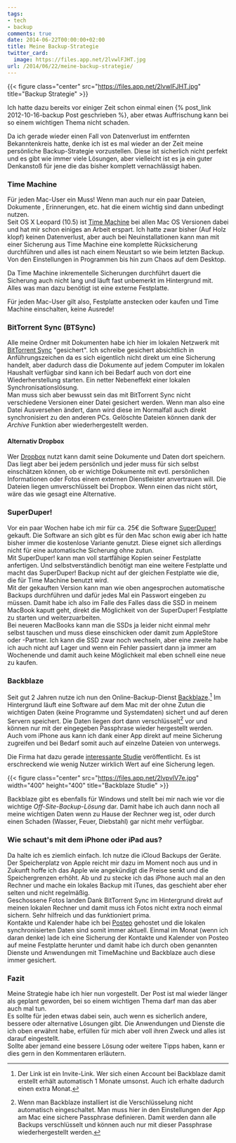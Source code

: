```yaml
---
tags:
- tech
- backup
comments: true
date: 2014-06-22T00:00:00+02:00
title: Meine Backup-Strategie
twitter_card:
  image: https://files.app.net/2lvwlFJHT.jpg
url: /2014/06/22/meine-backup-strategie/
---
```


{{< figure class="center" src="https://files.app.net/2lvwlFJHT.jpg" title="Backup Strategie" >}}

Ich hatte dazu bereits vor einiger Zeit schon einmal einen {% post_link 2012-10-16-backup Post geschrieben %}, aber etwas Auffrischung kann bei so einem wichtigen Thema nicht schaden.

Da ich gerade wieder einen Fall von Datenverlust im entfernten Bekanntenkreis hatte, denke ich ist es mal wieder an der Zeit meine persönliche Backup-Strategie vorzustellen. Diese ist sicherlich nicht perfekt und es gibt wie immer viele Lösungen, aber vielleicht ist es ja ein guter Denkanstoß für jene die das bisher komplett vernachlässigt haben.  

### Time Machine

Für jeden Mac-User ein Muss! Wenn man auch nur ein paar Dateien, Dokumente , Erinnerungen, etc. hat die einem wichtig sind dann unbedingt nutzen.  
Seit OS X Leopard (10.5) ist [Time Machine](https://de.wikipedia.org/wiki/Time_Machine_%28Apple%29) bei allen Mac OS Versionen dabei und hat mir schon einiges an Arbeit erspart. Ich hatte zwar bisher (Auf Holz klopf) keinen Datenverlust, aber auch bei Neuinstallationen kann man mit einer Sicherung aus Time Machine eine komplette Rücksicherung durchführen und alles ist nach einem Neustart so wie beim letzten Backup. Von den Einstellungen in Programmen bis hin zum Chaos auf dem Desktop.

Da Time Machine inkrementelle Sicherungen durchführt dauert die Sicherung auch nicht lang und läuft fast unbemerkt im Hintergrund mit. Alles was man dazu benötigt ist eine externe Festplatte.

Für jeden Mac-User gilt also, Festplatte anstecken oder kaufen und Time Machine einschalten, keine Ausrede!

### BitTorrent Sync (BTSync)

Alle meine Ordner mit Dokumenten habe ich hier im lokalen Netzwerk mit [BitTorrent Sync](http://www.bittorrent.com/sync) "gesichert". Ich schreibe gesichert absichtlich in Anführungszeichen da es sich eigentlich nicht direkt um eine Sicherung handelt, aber dadurch dass die Dokumente auf jedem Computer im lokalen Haushalt verfügbar sind kann ich bei Bedarf auch von dort eine Wiederherstellung starten. Ein netter Nebeneffekt einer lokalen Synchronisationslösung.  
Man muss sich aber bewusst sein das mit BitTorrent Sync nicht verschiedene Versionen einer Datei gesichert werden. Wenn man also eine Datei Ausversehen ändert, dann wird diese im Normalfall auch direkt synchronisiert zu den anderen PCs. Gelöschte Dateien können dank der _Archive_ Funktion aber wiederhergestellt werden.

#### Alternativ Dropbox

Wer [Dropbox](https://www.dropbox.com/) nutzt kann damit seine Dokumente und Daten dort speichern. Das liegt aber bei jedem persönlich und jeder muss für sich selbst einschätzen können, ob er wichtige Dokumente mit evtl. persönlichen Informationen oder Fotos einem externen Dienstleister anvertrauen will. Die Dateien liegen umverschlüsselt bei Dropbox. Wenn einen das nicht stört, wäre das wie gesagt eine Alternative.

### SuperDuper!

Vor ein paar Wochen habe ich mir für ca. 25€ die Software [SuperDuper!](http://www.shirt-pocket.com/SuperDuper/SuperDuperDescription.html) gekauft. Die Software an sich gibt es für den Mac schon ewig aber ich hatte bisher immer die kostenlose Variante genutzt. Diese eignet sich allerdings nicht für eine automatische Sicherung ohne zutun.  
Mit SuperDuper! kann man voll startfähige Kopien seiner Festplatte anfertigen. Und selbstverständlich benötigt man eine weitere Festplatte und macht das SuperDuper! Backup nicht auf der gleichen Festplatte wie die, die für Time Machine benutzt wird.  
Mit der gekauften Version kann man wie oben angesprochen automatische Backups durchführen und dafür jedes Mal ein Passwort eingeben zu müssen. Damit habe ich also im Falle des Falles dass die SSD in meinem MacBook kaputt geht, direkt die Möglichkeit von der SuperDuper! Festplatte zu starten und weiterzuarbeiten.  
Bei neueren MacBooks kann man die SSDs ja leider nicht einmal mehr selbst tauschen und muss diese einschicken oder damit zum AppleStore oder -Partner. Ich kann die SSD zwar noch wechseln, aber eine zweite habe ich auch nicht auf Lager und wenn ein Fehler passiert dann ja immer am Wochenende und damit auch keine Möglichkeit mal eben schnell eine neue zu kaufen.

### Backblaze

Seit gut 2 Jahren nutze ich nun den Online-Backup-Dienst [Backblaze](https://secure.backblaze.com/r/00mqxc).[^1] Im Hintergrund läuft eine Software auf dem Mac mit der ohne Zutun die wichtigen Daten (keine Programme und Systemdaten) sichert und auf deren Servern speichert. Die Daten liegen dort dann verschlüsselt[^2] vor und können nur mit der eingegeben Passphrase wieder hergestellt werden.  
Auch vom iPhone aus kann ich dank einer App direkt auf meine Sicherung zugreifen und bei Bedarf somit auch auf einzelne Dateien von unterwegs.

Die Firma hat dazu gerade [interessante Studie](http://blog.backblaze.com/2014/06/16/seniors-are-the-kings-of-data-backup/) veröffentlicht. Es ist erschreckend wie wenig Nutzer wirklich Wert auf eine Sicherung legen.

{{< figure class="center" src="https://files.app.net/2lvpvlV7e.jpg" width="400" height="400" title="Backblaze Studie" >}}


Backblaze gibt es ebenfalls für Windows und stellt bei mir nach wie vor die wichtige _Off-Site-Backup-Lösung_ dar. Damit habe ich auch dann noch all meine wichtigen Daten wenn zu Hause der Rechner weg ist, oder durch einen Schaden (Wasser, Feuer, Diebstahl) gar nicht mehr verfügbar.

### Wie schaut's mit dem iPhone oder iPad aus?

Da halte ich es ziemlich einfach. Ich nutze die iCloud Backups der Geräte. Der Speicherplatz von Apple reicht mir dazu im Moment noch aus und in Zukunft hoffe ich das Apple wie angekündigt die Preise senkt und die Speichergrenzen erhöht.
Ab und zu stecke ich das iPhone auch mal an den Rechner und mache ein lokales Backup mit iTunes, das geschieht aber eher selten und nicht regelmäßig.  
Geschossene Fotos landen Dank BitTorrent Sync im Hintergrund direkt auf meinen lokalen Rechner und damit muss ich Fotos nicht extra noch einmal sichern. Sehr hilfreich und das funktioniert prima.  
Kontakte und Kalender habe ich bei [Posteo](https://posteo.de/) gehostet und die lokalen synchronisierten Daten sind somit immer aktuell. Einmal im Monat (wenn ich daran denke) lade ich eine Sicherung der Kontakte und Kalender von Posteo auf meine Festplatte herunter und damit habe ich durch oben genannten Dienste und Anwendungen mit TimeMachine und Backblaze auch diese immer gesichert.

### Fazit

Meine Strategie habe ich hier nun vorgestellt. Der Post ist mal wieder länger als geplant geworden, bei so einem wichtigen Thema darf man das aber auch mal tun.  
Es sollte für jeden etwas dabei sein, auch wenn es sicherlich andere, bessere oder alternative Lösungen gibt. Die Anwendungen und Dienste die ich oben erwähnt habe, erfüllen für mich aber voll ihren Zweck und alles ist darauf eingestellt.  
Sollte aber jemand eine bessere Lösung oder weitere Tipps haben, kann er dies gern in den Kommentaren erläutern.


[^1]: Der Link ist ein Invite-Link. Wer sich einen Account bei Backblaze damit erstellt erhält automatisch 1 Monate umsonst. Auch ich erhalte dadurch einen extra Monat.

 [^2]: Wenn man Backblaze installiert ist die Verschlüsselung nicht automatisch eingeschaltet. Man muss hier in den Einstellungen der App am Mac eine sichere Passphrase definieren. Damit werden dann alle Backups verschlüsselt und können auch nur mit dieser Passphrase wiederhergestellt werden.
